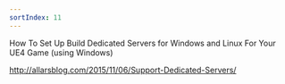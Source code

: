 ```yaml
---
sortIndex: 11
---
```


How To Set Up Build Dedicated Servers for Windows and Linux For Your UE4 Game (using Windows)

<http://allarsblog.com/2015/11/06/Support-Dedicated-Servers/>
